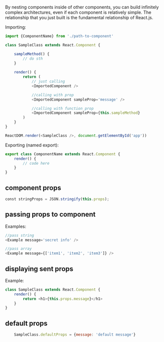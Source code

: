 By nesting components inside of other components, you can build infinitely complex architectures, even if each component is relatively simple. The relationship that you just built is the fundamental relationship of React.js.

Importing:
```js
import {ComponentName} from './path-to-component'

class SampleClass extends React.Component {

	sampleMethod() {
		// do sth
	}
	
	render() {
		return (
			// just calling
			<ImportedComponent />

			//calling with prop
			<ImportedComponent sampleProp='message' />

			//calling with function prop
			<ImportedComponent sampleProp={this.sampleMethod}
		)
	}
}

ReactDOM.render(<SampleClass />, document.getElementById('app'))
```

Exporting (named export):
```js
export class ComponentName extends React.Component {
	render() {
		// code here
	}
}
```

## component props

```js
const stringProps = JSON.stringify(this.props);
```

## passing props to component

Examples:
```js
//pass string
<Example message='secret info' />
```

```js
//pass array
<Example message={['item1', 'item2', 'item3']} />
```

## displaying sent props

Example:
```js
class SampleClass extends React.Component {
	render() {
		return <h1>{this.props.message}</h1>
	}
}
```

## default props

```js
	SampleClass.defaultProps = {message: 'default message'}
```